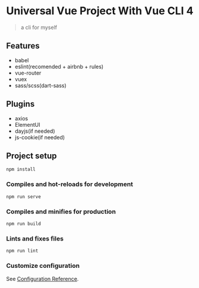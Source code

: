 # Universal Vue Project With Vue CLI 4

> a cli for myself

## Features

* babel
* eslint(recomended + airbnb + rules)
* vue-router
* vuex
* sass/scss(dart-sass)

## Plugins

* axios
* ElementUI
* dayjs(if needed)
* js-cookie(if needed)

## Project setup
```
npm install
```

### Compiles and hot-reloads for development
```
npm run serve
```

### Compiles and minifies for production
```
npm run build
```

### Lints and fixes files
```
npm run lint
```

### Customize configuration
See [Configuration Reference](https://cli.vuejs.org/config/).
